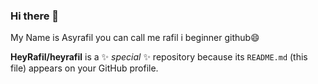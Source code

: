 ### Hi there 👋

My Name is Asyrafil
you can call me rafil
i beginner github😄


**HeyRafil/heyrafil** is a ✨ _special_ ✨ repository because its `README.md` (this file) appears on your GitHub profile.

